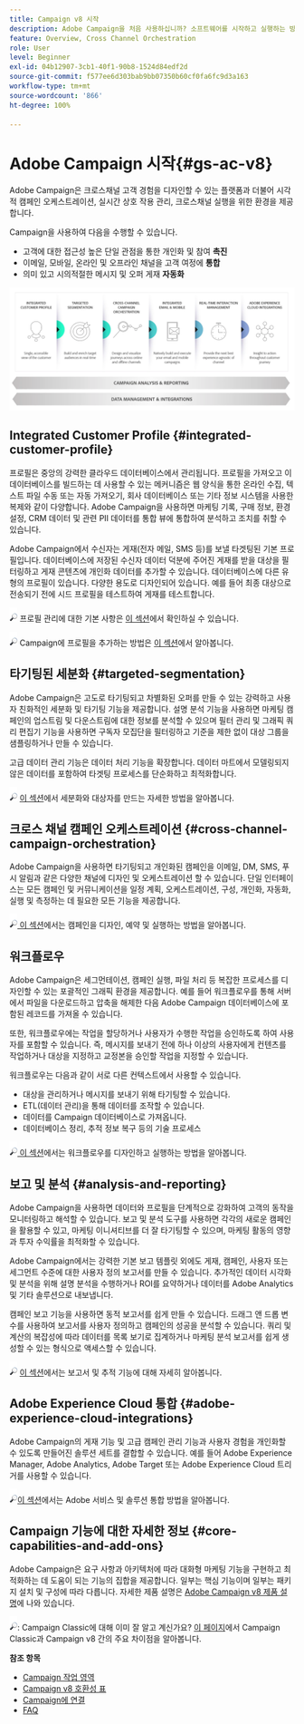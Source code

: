 ```yaml
---
title: Campaign v8 시작
description: Adobe Campaign을 처음 사용하십니까? 소프트웨어를 시작하고 실행하는 방법과 인터페이스를 시작할 위치에 대한 설명서를 찾습니다.
feature: Overview, Cross Channel Orchestration
role: User
level: Beginner
exl-id: 04b12907-3cb1-40f1-90b8-1524d84edf2d
source-git-commit: f577ee6d303bab9bb07350b60cf0fa6fc9d3a163
workflow-type: tm+mt
source-wordcount: '866'
ht-degree: 100%

---
```


# Adobe Campaign 시작{#gs-ac-v8}

Adobe Campaign은 크로스채널 고객 경험을 디자인할 수 있는 플랫폼과 더불어 시각적 캠페인 오케스트레이션, 실시간 상호 작용 관리, 크로스채널 실행을 위한 환경을 제공합니다.

Campaign을 사용하여 다음을 수행할 수 있습니다.

* 고객에 대한 접근성 높은 단일 관점을 통한 개인화 및 참여 **촉진**
* 이메일, 모바일, 온라인 및 오프라인 채널을 고객 여정에 **통합**
* 의미 있고 시의적절한 메시지 및 오퍼 게재 **자동화**

![](assets/ac-capabilities.png)

## Integrated Customer Profile {#integrated-customer-profile}

프로필은 중앙의 강력한 클라우드 데이터베이스에서 관리됩니다. 프로필을 가져오고 이 데이터베이스를 빌드하는 데 사용할 수 있는 메커니즘은 웹 양식을 통한 온라인 수집, 텍스트 파일 수동 또는 자동 가져오기, 회사 데이터베이스 또는 기타 정보 시스템을 사용한 복제와 같이 다양합니다. Adobe Campaign을 사용하면 마케팅 기록, 구매 정보, 환경 설정, CRM 데이터 및 관련 PII 데이터를 통합 뷰에 통합하여 분석하고 조치를 취할 수 있습니다.

Adobe Campaign에서 수신자는 게재(전자 메일, SMS 등)를 보낼 타겟팅된 기본 프로필입니다. 데이터베이스에 저장된 수신자 데이터 덕분에 주어진 게재를 받을 대상을 필터링하고 게재 콘텐츠에 개인화 데이터를 추가할 수 있습니다. 데이터베이스에 다른 유형의 프로필이 있습니다. 다양한 용도로 디자인되어 있습니다. 예를 들어 최종 대상으로 전송되기 전에 시드 프로필을 테스트하여 게재를 테스트합니다.

![](../assets/do-not-localize/glass.png) 프로필 관리에 대한 기본 사항은 [이 섹션](audiences.md)에서 확인하실 수 있습니다.

![](../assets/do-not-localize/glass.png) Campaign에 프로필을 추가하는 방법은 [이 섹션](import.md)에서 알아봅니다.

## 타기팅된 세분화 {#targeted-segmentation}

Adobe Campaign은 고도로 타기팅되고 차별화된 오퍼를 만들 수 있는 강력하고 사용자 친화적인 세분화 및 타기팅 기능을 제공합니다. 설명 분석 기능을 사용하면 마케팅 캠페인의 업스트림 및 다운스트림에 대한 정보를 분석할 수 있으며 필터 관리 및 그래픽 쿼리 편집기 기능을 사용하면 구독자 모집단을 필터링하고 기준을 제한 없이 대상 그룹을 샘플링하거나 만들 수 있습니다.

고급 데이터 관리 기능은 데이터 처리 기능을 확장합니다. 데이터 마트에서 모델링되지 않은 데이터를 포함하여 타겟팅 프로세스를 단순화하고 최적화합니다.

![](../assets/do-not-localize/glass.png) [이 섹션](audiences.md)에서 세분화와 대상자를 만드는 자세한 방법을 알아봅니다.

## 크로스 채널 캠페인 오케스트레이션 {#cross-channel-campaign-orchestration}

Adobe Campaign을 사용하면 타기팅되고 개인화된 캠페인을 이메일, DM, SMS, 푸시 알림과 같은 다양한 채널에 디자인 및 오케스트레이션 할 수 있습니다. 단일 인터페이스는 모든 캠페인 및 커뮤니케이션을 일정 계획, 오케스트레이션, 구성, 개인화, 자동화, 실행 및 측정하는 데 필요한 모든 기능을 제공합니다.

![](../assets/do-not-localize/glass.png)[ 이 섹션](campaigns.md)에서는 캠페인을 디자인, 예약 및 실행하는 방법을 알아봅니다.

## 워크플로우

Adobe Campaign은 세그먼테이션, 캠페인 실행, 파일 처리 등 복잡한 프로세스를 디자인할 수 있는 포괄적인 그래픽 환경을 제공합니다. 예를 들어 워크플로우를 통해 서버에서 파일을 다운로드하고 압축을 해제한 다음 Adobe Campaign 데이터베이스에 포함된 레코드를 가져올 수 있습니다.

또한, 워크플로우에는 작업을 할당하거나 사용자가 수행한 작업을 승인하도록 하여 사용자를 포함할 수 있습니다. 즉, 메시지를 보내기 전에 하나 이상의 사용자에게 컨텐츠를 작업하거나 대상을 지정하고 교정본을 승인할 작업을 지정할 수 있습니다.

워크플로우는 다음과 같이 서로 다른 컨텍스트에서 사용할 수 있습니다.

* 대상을 관리하거나 메시지를 보내기 위해 타기팅할 수 있습니다.
* ETL(데이터 관리)을 통해 데이터를 조작할 수 있습니다.
* 데이터를 Campaign 데이터베이스로 가져옵니다.
* 데이터베이스 정리, 추적 정보 복구 등의 기술 프로세스

![](../assets/do-not-localize/glass.png)[ 이 섹션](../config/workflows.md)에서는 워크플로우를 디자인하고 실행하는 방법을 알아봅니다.

## 보고 및 분석 {#analysis-and-reporting}

Adobe Campaign을 사용하면 데이터와 프로필을 단계적으로 강화하여 고객의 동작을 모니터링하고 해석할 수 있습니다. 보고 및 분석 도구를 사용하면 각각의 새로운 캠페인을 활용할 수 있고, 마케팅 이니셔티브를 더 잘 타기팅할 수 있으며, 마케팅 활동의 영향과 투자 수익률을 최적화할 수 있습니다.

Adobe Campaign에서는 강력한 기본 보고 템플릿 외에도 게재, 캠페인, 사용자 또는 세그먼트 수준에 대한 사용자 정의 보고서를 만들 수 있습니다. 추가적인 데이터 시각화 및 분석을 위해 설명 분석을 수행하거나 ROI를 요약하거나 데이터를 Adobe Analytics 및 기타 솔루션으로 내보냅니다.

캠페인 보고 기능을 사용하면 동적 보고서를 쉽게 만들 수 있습니다. 드래그 앤 드롭 변수를 사용하여 보고서를 사용자 정의하고 캠페인의 성공을 분석할 수 있습니다. 쿼리 및 계산의 복잡성에 따라 데이터를 목록 보기로 집계하거나 마케팅 분석 보고서를 쉽게 생성할 수 있는 형식으로 액세스할 수 있습니다.


![](../assets/do-not-localize/glass.png) [이 섹션](../reporting/gs-reporting.md)에서는 보고서 및 추적 기능에 대해 자세히 알아봅니다.

## Adobe Experience Cloud 통합 {#adobe-experience-cloud-integrations}

Adobe Campaign의 게재 기능 및 고급 캠페인 관리 기능과 사용자 경험을 개인화할 수 있도록 만들어진 솔루션 세트를 결합할 수 있습니다. 예를 들어 Adobe Experience Manager, Adobe Analytics, Adobe Target 또는 Adobe Experience Cloud 트리거를 사용할 수 있습니다.

![](../assets/do-not-localize/glass.png)[이 섹션](../connect/integration.md)에서는 Adobe 서비스 및 솔루션 통합 방법을 알아봅니다.

## Campaign 기능에 대한 자세한 정보 {#core-capabilities-and-add-ons}

Adobe Campaign은 요구 사항과 아키텍처에 따라 대화형 마케팅 기능을 구현하고 최적화하는 데 도움이 되는 기능의 집합을 제공합니다. 일부는 핵심 기능이며 일부는 패키지 설치 및 구성에 따라 다릅니다. 자세한 제품 설명은 [Adobe Campaign v8 제품 설명](https://helpx.adobe.com/kr/legal/product-descriptions/adobe-campaign-managed-cloud-services.html)에 나와 있습니다.

![](../assets/do-not-localize/glass.png): Campaign Classic에 대해 이미 잘 알고 계신가요? [이 페이지](v7-to-v8.md)에서 Campaign Classic과 Campaign v8 간의 주요 차이점을 알아봅니다.

**참조 항목**

* [Campaign 작업 영역](campaign-ui.md)
* [Campaign v8 호환성 표](compatibility-matrix.md)
* [Campaign에 연결](connect.md)
* [FAQ](campaign-faq.md)
